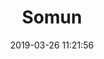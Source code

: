 ---
title: 'Somun'
date: '2019-03-26 11:21:56'
description: Somun
productcategory: Somun, Civata, Vida vb.
maincategory: Hırdavat
background: '#e58e26'
prioritiy: 9903
image: '/assets/img/somun_render.jpg'
techimage: '/assets/img/somun_teknik_cizim.jpg'
specsimage: '/assets/img/somun_tablo_tr.jpg'
product: true

---